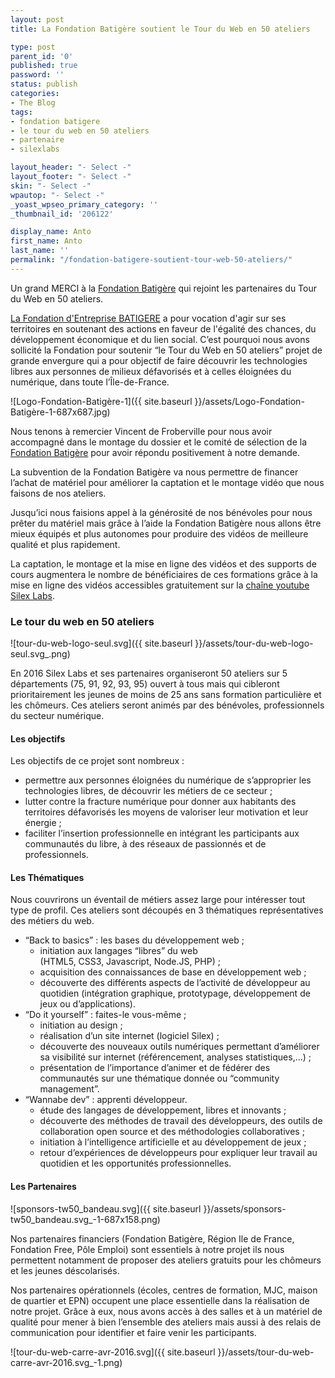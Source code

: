 ```yaml
---
layout: post
title: La Fondation Batigère soutient le Tour du Web en 50 ateliers

type: post
parent_id: '0'
published: true
password: ''
status: publish
categories:
- The Blog
tags:
- fondation batigere
- le tour du web en 50 ateliers
- partenaire
- silexlabs

layout_header: "- Select -"
layout_footer: "- Select -"
skin: "- Select -"
wpautop: "- Select -"
_yoast_wpseo_primary_category: ''
_thumbnail_id: '206122'

display_name: Anto
first_name: Anto
last_name: ''
permalink: "/fondation-batigere-soutient-tour-web-50-ateliers/"
---
```


Un grand MERCI à la [Fondation Batigère](http://www.fondation-batigere.fr/) qui rejoint les partenaires du Tour du Web en 50 ateliers.

[La Fondation d'Entreprise BATIGERE](http://www.fondation-batigere.fr/) a pour vocation d'agir sur ses territoires en soutenant des actions en faveur de l'égalité des chances, du développement économique et du lien social. C’est pourquoi nous avons sollicité la Fondation pour soutenir “le Tour du Web en 50 ateliers” projet de grande envergure qui a pour objectif de faire découvrir les technologies libres aux personnes de milieux défavorisés et à celles éloignées du numérique, dans toute l’Île-de-France.

![Logo-Fondation-Batigère-1]({{ site.baseurl }}/assets/Logo-Fondation-Batigère-1-687x687.jpg)

Nous tenons à remercier Vincent de Froberville pour nous avoir accompagné dans le montage du dossier et le comité de sélection de la [Fondation Batigère](http://www.fondation-batigere.fr/) pour avoir répondu positivement à notre demande.

La subvention de la Fondation Batigère va nous permettre de financer l’achat de matériel pour améliorer la captation et le montage vidéo que nous faisons de nos ateliers.

Jusqu’ici nous faisions appel à la générosité de nos bénévoles pour nous prêter du matériel mais grâce à l’aide la Fondation Batigère nous allons être mieux équipés et plus autonomes pour produire des vidéos de meilleure qualité et plus rapidement.

La captation, le montage et la mise en ligne des vidéos et des supports de cours augmentera le nombre de bénéficiaires de ces formations grâce à la mise en ligne des vidéos accessibles gratuitement sur la [chaîne youtube Silex Labs](https://www.youtube.com/user/Silexlabs).

### Le tour du web en 50 ateliers

![tour-du-web-logo-seul.svg]({{ site.baseurl }}/assets/tour-du-web-logo-seul.svg_.png)

En 2016 Silex Labs et ses partenaires organiseront 50 ateliers sur 5 départements (75, 91, 92, 93, 95) ouvert à tous mais qui cibleront prioritairement les jeunes de moins de 25 ans sans formation particulière et les chômeurs. Ces ateliers seront animés par des bénévoles, professionnels du secteur numérique.

#### Les objectifs

Les objectifs de ce projet sont nombreux
: 
*   permettre aux personnes éloignées du numérique de s’approprier les technologies libres, de découvrir les métiers de ce secteur ;
*   lutter contre la fracture numérique pour donner aux habitants des territoires défavorisés les moyens de valoriser leur motivation et leur énergie ;
*   faciliter l’insertion professionnelle en intégrant les participants aux communautés du libre, à des réseaux de passionnés et de professionnels.

#### Les Thématiques

Nous couvrirons un éventail de métiers assez large pour intéresser tout type de profil. Ces ateliers sont découpés en 3 thématiques représentatives des métiers du web.

*   “Back to basics”
: les bases du développement web ;
    *   initiation aux langages “libres” du web  
        (HTML5, CSS3, Javascript, Node.JS, PHP) ;
    *   acquisition des connaissances de base en développement web ;
    *   découverte des différents aspects de l’activité de développeur au quotidien (intégration graphique, prototypage, développement de jeux ou d’applications).
*   “Do it yourself”
: faites-le vous-même ;
    *   initiation au design ;
    *   réalisation d’un site internet (logiciel Silex) ;
    *   découverte des nouveaux outils numériques permettant d’améliorer sa visibilité sur internet (référencement, analyses statistiques,...) ;
    *   présentation de l’importance d’animer et de fédérer des communautés sur une thématique donnée ou “community management”.
*   “Wannabe dev”
: apprenti développeur.
    *   étude des langages de développement, libres et innovants ;
    *   découverte des méthodes de travail des développeurs, des outils de collaboration open source et des méthodologies collaboratives ;
    *   initiation à l’intelligence artificielle et au développement de jeux ;
    *   retour d’expériences de développeurs pour expliquer leur travail au quotidien et les opportunités professionnelles.

#### Les Partenaires

![sponsors-tw50_bandeau.svg]({{ site.baseurl }}/assets/sponsors-tw50_bandeau.svg_-1-687x158.png)

Nos partenaires financiers (Fondation Batigère, Région Ile de France, Fondation Free, Pôle Emploi) sont essentiels à notre projet ils nous permettent notamment de proposer des ateliers gratuits pour les chômeurs et les jeunes déscolarisés.

Nos partenaires opérationnels (écoles, centres de formation, MJC, maison de quartier et EPN) occupent une place essentielle dans la réalisation de notre projet. Grâce à eux, nous avons accès à des salles et à un matériel de qualité pour mener à bien l’ensemble des ateliers mais aussi à des relais de communication pour identifier et faire venir les participants.

![tour-du-web-carre-avr-2016.svg]({{ site.baseurl }}/assets/tour-du-web-carre-avr-2016.svg_-1.png)